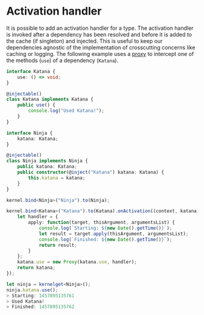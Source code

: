 # Activation handler

It is possible to add an activation handler for a type. The activation handler is 
invoked after a dependency has been resolved and before it is added to the cache 
(if singleton) and injected. This is useful to keep our dependencies agnostic of 
the implementation of crosscutting concerns like caching or logging. The following 
example uses a [proxy](https://developer.mozilla.org/en-US/docs/Web/JavaScript/Reference/Global_Objects/Proxy) 
to intercept one of the methods (`use`) of a dependency (`Katana`).

```ts
interface Katana {
    use: () => void;
}

@injectable()
class Katana implements Katana {
    public use() {
        console.log("Used Katana!");
    }
}

interface Ninja {
    katana: Katana;
}

@injectable()
class Ninja implements Ninja {
    public katana: Katana;
    public constructor(@inject("Katana") katana: Katana) {
        this.katana = katana;
    }
}
```

```ts
kernel.bind<Ninja>("Ninja").to(Ninja);

kernel.bind<Katana>("Katana").to(Katana).onActivation((context, katana) => {
    let handler = {
        apply: function(target, thisArgument, argumentsList) {
            console.log(`Starting: ${new Date().getTime()}`);
            let result = target.apply(thisArgument, argumentsList);
            console.log(`Finished: ${new Date().getTime()}`);
            return result;
        }
    };
    katana.use = new Proxy(katana.use, handler);
    return katana;
});
```

```ts
let ninja = kernelget<Ninja>();
ninja.katana.use();
> Starting: 1457895135761
> Used Katana!
> Finished: 1457895135762
```
